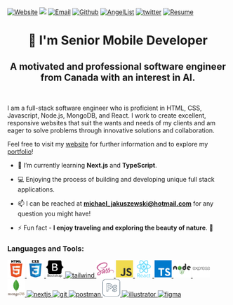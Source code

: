 <p align="center">
  <br/>
  
  
  <a href="https://mikejakuszewski.com/"  target="_blank"><img src="https://img.shields.io/badge/-Website-000?style=for-the-badge&logo=cachet#7ED3&logoColor=violet" alt="Website" title="Website" /></a>
  <a href="https://twitter.com/mikejakuszewski" target="_blank">
  <img src="https://img.shields.io/badge/Twitter-1DA1F2?style=for-the-badge&logo=twitter&logoColor=white"/></a>
  <a href="mailto:michael_jakuszewski@hotmail.com" target="_blank"><img src="https://img.shields.io/badge/Mail-D14836?style=for-the-badge&logo=gmail&logoColor=white" alt="Email" title="Email" /></a>
  <a href="https://github.com/MikeJakuszewski" target="_blank"><img src="https://img.shields.io/badge/-Github-181717?style=for-the-badge&logo=Github&logoColor=white" alt="Github" title="Github" /></a>
  <a href="https://wellfound.com/u/michael-jakuszewski" target="_blank">
  <img src="https://img.shields.io/badge/AngelList-%23D4D4D4.svg?style=for-the-badge&logo=AngelList&logoColor=black" alt="AngelList" title="AngelList"/></a>
 <a href="https://www.linkedin.com/in/mikejakuszewski/" target="_blank">
  <img src="https://img.shields.io/badge/LinkedIn-0077B5?style=for-the-badge&logo=linkedin&logoColor=white" alt="twitter" title="Twitter"/></a>
  <a href="https://mikejakuszewski.com/assets/resume/Resume-Mike-Jakuszewski.pdf" target="_blank"><img src="https://img.shields.io/badge/-Resume-000?style=for-the-badge&logo=react&logoColor=61dbfb" alt="Resume" title="Resume"/></a>
</p>

<h1 align="center">👋 I'm Senior Mobile Developer</h1>
<h2 align="center"> A motivated and professional software engineer from Canada with an interest in AI.</h2>
<br>
<p> I am a full-stack software engineer who is proficient in HTML, CSS, Javascript, Node.js, MongoDB, and React. I work to create excellent, responsive websites that suit the wants and needs of my clients and am eager to solve problems through innovative solutions and collaboration. </p>

<p>Feel free to visit my <a href="https://www.mikejakuszewski.com" target="_blank">website</a> for further information and to explore my <a href="https://mikejakuszewski.com/#portfolio" target="_blank">portfolio</a>!</p>

- 🌱 I’m currently learning **Next.js** and **TypeScript**.

- 💻 Enjoying the process of building and developing unique full stack applications.

- 📫 I can be reached at **michael_jakuszewski@hotmail.com** for any question you might have!

- ⚡ Fun fact - **I enjoy traveling and exploring the beauty of nature**. 🌳

<h3 align="left">Languages and Tools:</h3>
<p align="left"><a href="https://www.w3.org/html/" target="_blank" rel="noreferrer"> <img src="https://raw.githubusercontent.com/devicons/devicon/master/icons/html5/html5-original-wordmark.svg" alt="html5" width="40" height="40"/> </a> 
<a href="https://www.w3schools.com/css/" target="_blank" rel="noreferrer"> <img src="https://raw.githubusercontent.com/devicons/devicon/master/icons/css3/css3-original-wordmark.svg" alt="css3" width="40" height="40"/> </a> 
<a href="https://getbootstrap.com" target="_blank" rel="noreferrer"> <img src="https://raw.githubusercontent.com/devicons/devicon/master/icons/bootstrap/bootstrap-plain-wordmark.svg" alt="bootstrap" width="40" height="40"/> </a> 
<a href="https://tailwindcss.com/" target="_blank" rel="noreferrer"> <img src="https://www.vectorlogo.zone/logos/tailwindcss/tailwindcss-icon.svg" alt="tailwind" width="40" height="40"/> </a> 
<a href="https://sass-lang.com" target="_blank" rel="noreferrer"> <img src="https://raw.githubusercontent.com/devicons/devicon/master/icons/sass/sass-original.svg" alt="sass" width="40" height="40"/> </a> 
<a href="https://developer.mozilla.org/en-US/docs/Web/JavaScript" target="_blank" rel="noreferrer"> <img src="https://raw.githubusercontent.com/devicons/devicon/master/icons/javascript/javascript-original.svg" alt="javascript" width="40" height="40"/> </a>
<a href="https://reactjs.org/" target="_blank" rel="noreferrer"> <img src="https://raw.githubusercontent.com/devicons/devicon/master/icons/react/react-original-wordmark.svg" alt="react" width="40" height="40"/> </a>
<a href="https://www.typescriptlang.org/" target="_blank" rel="noreferrer"> <img src="https://raw.githubusercontent.com/devicons/devicon/master/icons/typescript/typescript-original.svg" alt="typescript" width="40" height="40"/> </a>
<a href="https://nodejs.org" target="_blank" rel="noreferrer"> <img src="https://raw.githubusercontent.com/devicons/devicon/master/icons/nodejs/nodejs-original-wordmark.svg" alt="nodejs" width="40" height="40"/> </a> 
<a href="https://expressjs.com" target="_blank" rel="noreferrer"> <img src="https://raw.githubusercontent.com/devicons/devicon/master/icons/express/express-original-wordmark.svg" alt="express" width="40" height="40"/> </a> 
<a href="https://www.mongodb.com/" target="_blank" rel="noreferrer"> <img src="https://raw.githubusercontent.com/devicons/devicon/master/icons/mongodb/mongodb-original-wordmark.svg" alt="mongodb" width="40" height="40"/> </a> 
<a href="https://nextjs.org/" target="_blank" rel="noreferrer"> <img src="https://cdn.worldvectorlogo.com/logos/nextjs-2.svg" alt="nextjs" width="40" height="40"/> </a> 
<a href="https://git-scm.com/" target="_blank" rel="noreferrer"> <img src="https://www.vectorlogo.zone/logos/git-scm/git-scm-icon.svg" alt="git" width="40" height="40"/> </a> 
<a href="https://postman.com" target="_blank" rel="noreferrer"> <img src="https://www.vectorlogo.zone/logos/getpostman/getpostman-icon.svg" alt="postman" width="40" height="40"/> </a> 
<a href="https://www.photoshop.com/en" target="_blank" rel="noreferrer"> <img src="https://raw.githubusercontent.com/devicons/devicon/master/icons/photoshop/photoshop-line.svg" alt="photoshop" width="40" height="40"/> </a> 
<a href="https://www.adobe.com/in/products/illustrator.html" target="_blank" rel="noreferrer"> <img src="https://www.vectorlogo.zone/logos/adobe_illustrator/adobe_illustrator-icon.svg" alt="illustrator" width="40" height="40"/> </a>
<a href="https://www.figma.com/" target="_blank" rel="noreferrer"> <img src="https://www.vectorlogo.zone/logos/figma/figma-icon.svg" alt="figma" width="40" height="40"/> </a> </p>

